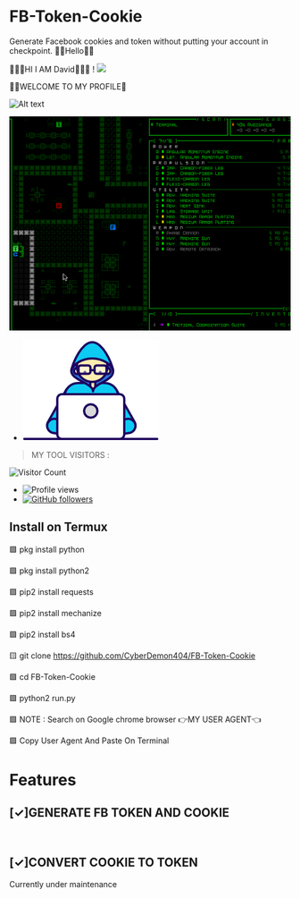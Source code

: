 # FB-Token-Cookie
Generate Facebook cookies and token without putting your account in checkpoint.
🥀🍁Hello🥰🥀

 🥀😻🌺HI I AM David🥀😘😻 ! <img src="https://raw.githubusercontent.com/MartinHeinz/MartinHeinz/master/wave.gif" width="30px">

🥀😻WELCOME TO MY PROFILE🥰

![Alt text](https://camo.githubusercontent.com/ebf84be3c9b929b89ce2dbe8489c6df660a086d4785f432186b654cab36616c3/68747470733a2f2f6a2e746f7034746f702e696f2f705f31393636736b677738302e6a7067)

![Alt text](https://github.com/MRVIVEK-CODER/MRVIVEK-CODER/raw/main/md7Oqrf.gif)

- ![Alt text](https://github.com/MRVIVEK-CODER/MRVIVEK-CODER/raw/main/Developer.gif)


> MY TOOL VISITORS :

![Visitor Count](https://profile-counter.glitch.me/CyberDemon404/FB-Token-Cookie/count.svg)

- ![Profile views](https://gpvc.arturio.dev/CyberDemon404)
- [![GitHub followers](https://img.shields.io/github/followers/CyberDemon404.svg?style=social&label=Follow&maxAge=0098900)](https://github.com/cyberdemon0?tab=followers)


## Install on Termux

🟩 pkg install python

🟩 pkg install python2

🟩 pip2 install requests 

🟩 pip2 install mechanize

🟩 pip2 install bs4

🟨 git clone https://github.com/CyberDemon404/FB-Token-Cookie

🟩 cd FB-Token-Cookie

🟩 python2 run.py

🟩 NOTE : Search on Google chrome browser 👉MY USER AGENT👈

🟩 Copy User Agent And Paste On Terminal 

<h1>Features</h1>
<h2>[✓]GENERATE FB TOKEN AND COOKIE</h2>
<img scr="https://raw.githubusercontent.com/CyberDemon404/FB-Token-Cookie/main/IMG-20220728-WA0016.jpg" width="30px">


<h2>[✓]CONVERT COOKIE TO TOKEN</h2>
<p>Currently under maintenance</p>


